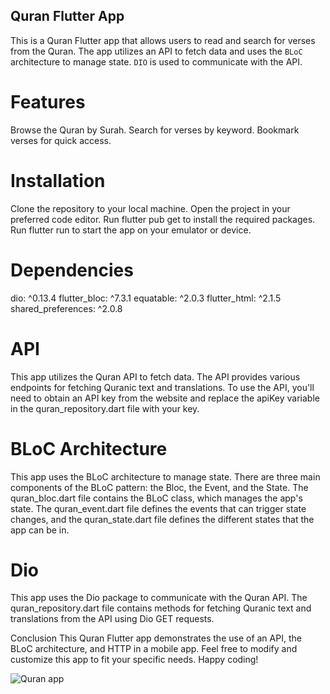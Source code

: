 ## Quran Flutter App
 
This is a Quran Flutter app that allows users to read and search for verses from the Quran. The app utilizes an API to fetch data and uses the `BLoC` architecture to manage state. `DIO` is used to communicate with the API.

# Features
Browse the Quran by Surah.
Search for verses by keyword.
Bookmark verses for quick access.
 
# Installation
Clone the repository to your local machine.
Open the project in your preferred code editor.
Run flutter pub get to install the required packages.
Run flutter run to start the app on your emulator or device.
# Dependencies
 dio: ^0.13.4
flutter_bloc: ^7.3.1
equatable: ^2.0.3
flutter_html: ^2.1.5
shared_preferences: ^2.0.8

# API
This app utilizes the Quran API to fetch data. The API provides various endpoints for fetching Quranic text and translations. To use the API, you'll need to obtain an API key from the website and replace the apiKey variable in the quran_repository.dart file with your key.

# BLoC Architecture
This app uses the BLoC architecture to manage state. There are three main components of the BLoC pattern: the Bloc, the Event, and the State. The quran_bloc.dart file contains the BLoC class, which manages the app's state. The quran_event.dart file defines the events that can trigger state changes, and the quran_state.dart file defines the different states that the app can be in.

#  Dio
This app uses the  Dio package to communicate with the Quran API. The quran_repository.dart file contains methods for fetching Quranic text and translations from the API using  Dio GET requests.

Conclusion
This Quran Flutter app demonstrates the use of an API, the BLoC architecture, and HTTP in a mobile app. Feel free to modify and customize this app to fit your specific needs. Happy coding!

<img src="screenshots/quranfram" alt="Quran app" title="Quran">




